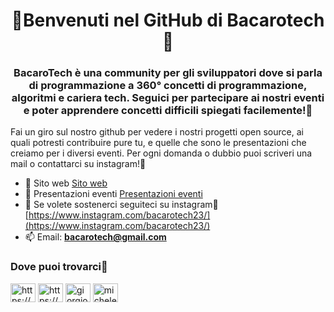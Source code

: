 <h1 align="center">🍷Benvenuti nel GitHub di Bacarotech🍷</h1>
<h3 align="center">BacaroTech è una community per gli sviluppatori dove si parla di programmazione a 360° concetti di programmazione, algoritmi e cariera tech. Seguici per partecipare ai nostri eventi e poter apprendere concetti difficili spiegati facilemente!🍷</h3>

<p>Fai un giro sul nostro github per vedere i nostri progetti open source, ai quali potresti contribuire pure tu, e quelle che sono le presentazioni che creiamo per i diversi eventi. Per ogni domanda o dubbio puoi scriveri una mail o contattarci su instagram!🍷</p>

- 🔭 Sito web [Sito web](https://bacarotech.it/)
- 🍾 Presentazioni eventi [Presentazioni eventi](https://github.com/BacaroTech/Presentazioni-Eventi)
- 📝 Se volete sostenerci seguiteci su instagram🍷[https://www.instagram.com/bacarotech23/](https://www.instagram.com/bacarotech23/)
- 📫 Email: **bacarotech@gmail.com**

<h3 align="left">Dove puoi trovarci🍷</h3>
<p align="left">
<a href="https://bacarotech.github.io/" target="blank"><img align="center" src="https://raw.githubusercontent.com/rahuldkjain/github-profile-readme-generator/master/src/images/icons/Social/devto.svg" alt="https://bacarotech.github.io/" height="30" width="40" /></a>
<a href="www.instagram.com/bacarotech23/" target="blank"><img align="center" src="https://raw.githubusercontent.com/rahuldkjain/github-profile-readme-generator/master/src/images/icons/Social/instagram.svg" alt="https://www.instagram.com/bacarotech23/" height="30" width="40" /></a>
<a href="https://linkedin.com/in/giorgio-basile-382430170" target="blank"><img align="center" src="https://raw.githubusercontent.com/rahuldkjain/github-profile-readme-generator/master/src/images/icons/Social/linked-in-alt.svg" alt="giorgio-basile-382430170" height="30" width="40" /></a>
<a href="https://linkedin.com/in/michele-scarpa-90-arco" target="blank"><img align="center" src="https://raw.githubusercontent.com/rahuldkjain/github-profile-readme-generator/master/src/images/icons/Social/linked-in-alt.svg" alt="michele-scarpa-90-arco" height="30" width="40" /></a>
</p>
